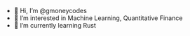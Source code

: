 - 👋 Hi, I’m @gmoneycodes
- 👀 I’m interested in Machine Learning, Quantitative Finance
- 🌱 I’m currently learning Rust

<!---
gmoneycodes/gmoneycodes is a ✨ special ✨ repository because its `README.md` (this file) appears on your GitHub profile.
You can click the Preview link to take a look at your changes.
--->
